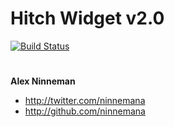 # Hitch Widget v2.0

[![Build Status](https://travis-ci.org/curt-labs/HitchWidget.png?branch=v2)](https://travis-ci.org/curt-labs/HitchWidget)



# 
# 
**Alex Ninneman**

+ http://twitter.com/ninnemana
+ http://github.com/ninnemana